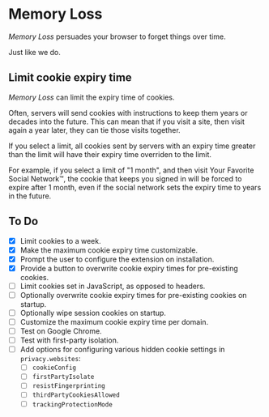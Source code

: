 # Memory Loss

_Memory Loss_ persuades your browser to forget things over time.

Just like we do.

## Limit cookie expiry time

_Memory Loss_ can limit the expiry time of cookies.

Often, servers will send cookies with instructions to keep them years or decades into the future. This can mean that if you visit a site, then visit again a year later, they can tie those visits together.

If you select a limit, all cookies sent by servers with an expiry time greater than the limit will have their expiry time overriden to the limit.

For example, if you select a limit of "1 month", and then visit Your Favorite Social Network™, the cookie that keeps you signed in will be forced to expire after 1 month, even if the social network sets the expiry time to years in the future.

## To Do

- [x] Limit cookies to a week.
- [x] Make the maximum cookie expiry time customizable.
- [x] Prompt the user to configure the extension on installation.
- [x] Provide a button to overwrite cookie expiry times for pre-existing cookies.
- [ ] Limit cookies set in JavaScript, as opposed to headers.
- [ ] Optionally overwrite cookie expiry times for pre-existing cookies on startup.
- [ ] Optionally wipe session cookies on startup.
- [ ] Customize the maximum cookie expiry time per domain.
- [ ] Test on Google Chrome.
- [ ] Test with first-party isolation.
- [ ] Add options for configuring various hidden cookie settings in `privacy.websites`:
  - [ ] `cookieConfig`
  - [ ] `firstPartyIsolate`
  - [ ] `resistFingerprinting`
  - [ ] `thirdPartyCookiesAllowed`
  - [ ] `trackingProtectionMode`
